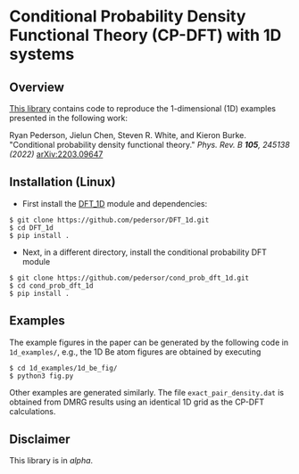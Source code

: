 Conditional Probability Density Functional Theory (CP-DFT) with 1D systems
===============================

Overview
------------

[This library](https://github.com/pedersor/cond_prob_dft_1d) contains code to reproduce the 1-dimensional (1D) examples
presented in the following work:


Ryan Pederson, Jielun Chen, Steven R. White, and Kieron Burke. 
"Conditional probability density functional theory." 
*Phys. Rev. B **105**, 245138 (2022)* [arXiv:2203.09647](https://arxiv.org/abs/2203.09647)


Installation (Linux)
------------

* First install the [DFT_1D](https://github.com/pedersor/DFT_1d) module and dependencies:
```
$ git clone https://github.com/pedersor/DFT_1d.git
$ cd DFT_1d
$ pip install .
```

* Next, in a different directory, install the conditional probability DFT module 
```
$ git clone https://github.com/pedersor/cond_prob_dft_1d.git
$ cd cond_prob_dft_1d
$ pip install .
```

## Examples
The example figures in the paper can be generated by the following code in `1d_examples/`, e.g., the 1D Be atom figures are obtained by executing
```
$ cd 1d_examples/1d_be_fig/
$ python3 fig.py
``` 
Other examples are generated similarly. The file `exact_pair_density.dat` is obtained from DMRG results using an identical 1D grid as the CP-DFT calculations. 

## Disclaimer
This library is in *alpha*.
